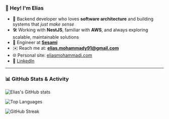 ### 👋 Hey! I'm Elias

- 🧱 Backend developer who loves **software architecture** and building systems that *just make sense*
- 🛠️ Working with **NestJS**, familiar with **AWS**, and always exploring scalable, maintainable solutions  
- 💼 Engineer at [**Sesami**](https://sesami.co)
- ✉️ Reach me at: **elias.mohammady91@gmail.com**  
- 🌐 Personal site: [eliasmohammadi.com](https://eliasmohammadi.com) <!-- Replace with your real link -->
- 🔗 [LinkedIn](https://www.linkedin.com/in/eliasmohammadi)

---

### 📊 GitHub Stats & Activity

![Elias's GitHub stats](https://github-readme-stats.vercel.app/api?username=eliasmohammadi&show_icons=true&theme=radical)

![Top Languages](https://github-readme-stats.vercel.app/api/top-langs/?username=eliasmohammadi&layout=compact&theme=radical)

![GitHub Streak](https://streak-stats.demolab.com?user=eliasmohammadi&theme=radical)


<!---
eliasmohammadi/eliasmohammadi is a ✨ special ✨ repository because its `README.md` (this file) appears on your GitHub profile.
You can click the Preview link to take a look at your changes.
--->
